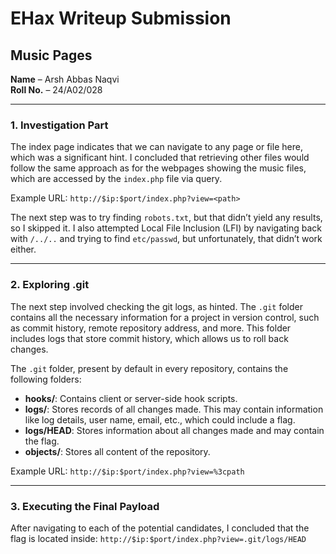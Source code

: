 # EHax Writeup Submission

## Music Pages

**Name** – Arsh Abbas Naqvi  
**Roll No.** – 24/A02/028

---

### 1. Investigation Part

The index page indicates that we can navigate to any page or file here, which was a significant hint. I concluded that retrieving other files would follow the same approach as for the webpages showing the music files, which are accessed by the `index.php` file via query.

Example URL:
`http://$ip:$port/index.php?view=<path>`

The next step was to try finding `robots.txt`, but that didn’t yield any results, so I skipped it. I also attempted Local File Inclusion (LFI) by navigating back with `/../..` and trying to find `etc/passwd`, but unfortunately, that didn’t work either.

---

### 2. Exploring .git

The next step involved checking the git logs, as hinted. The `.git` folder contains all the necessary information for a project in version control, such as commit history, remote repository address, and more. This folder includes logs that store commit history, which allows us to roll back changes.

The `.git` folder, present by default in every repository, contains the following folders:

- **hooks/**: Contains client or server-side hook scripts.
- **logs/**: Stores records of all changes made. This may contain information like log details, user name, email, etc., which could include a flag.
- **logs/HEAD**: Stores information about all changes made and may contain the flag.
- **objects/**: Stores all content of the repository.

Example URL:
`http://$ip:$port/index.php?view=%3cpath`

---

### 3. Executing the Final Payload

After navigating to each of the potential candidates, I concluded that the flag is located inside:
`http://$ip:$port/index.php?view=.git/logs/HEAD`
